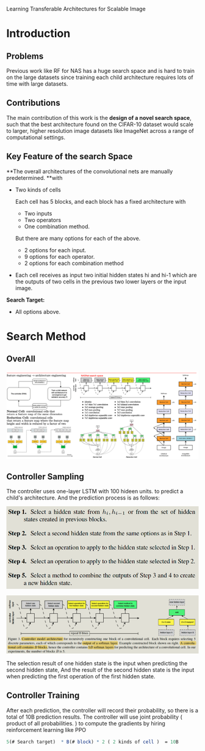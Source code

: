 Learning Transferable Architectures for Scalable Image

# Introduction

## Problems

Previous work like RF for NAS has a huge search space and is hard to train on the large datasets since training each child architecture requires lots of time with large datasets. 

## Contributions

The main contribution of this work is the **design of a novel search space**, such that the best architecture found on the CIFAR-10 dataset would scale to larger, higher resolution image datasets like ImageNet across a range of computational settings.

## Key Feature of the search Space

**The overall architectures of the convolutional nets are manually predetermined. **with 

- Two kinds of cells

  Each cell has 5 blocks, and each block has a fixed architecture with 

  - Two inputs
  - Two operators
  - One combination method. 

  But there are many options for each of the above.

  - 2 options for each input.
  - 9 options for each operator.
  - 2 options for each combination method

- Each cell receives as input two initial hidden states hi and hi-1 which are the outputs of two cells in the previous two lower layers or the input image.

**Search Target:**

- All options above.

# Search Method

## OverAll

![image-20220428200042675](imgs/image-20220428200042675.png)

## Controller Sampling

The controller uses one-layer LSTM with 100 hideen units. to predict a child's architecture. And the prediction process is as follows:

![image-20220428200155383](imgs/image-20220428200155383.png)

![image-20220428200410297](imgs/image-20220428200410297.png)

The selection result of one hidden state is the input when predicting the second hidden state,  And the result of the second hidden state is the input when predicting the first operation of the first hidden state. 

## Controller Training

After each prediction, the controller will record their probability, so there is a total of 10B prediction results.  The controller will use joint probability ( product of all probabilities. ) to compute the gradients by hiring reinforcement learning like PPO

```mathematica
5(# Search target)  * B(# block) * 2 ( 2 kinds of cell )  = 10B
```



